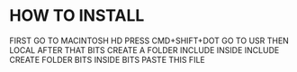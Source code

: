 # HOW TO INSTALL #
FIRST GO TO MACINTOSH HD
PRESS CMD+SHIFT+DOT
GO TO USR
THEN LOCAL
AFTER THAT BITS
CREATE A FOLDER INCLUDE
INSIDE INCLUDE CREATE FOLDER BITS
INSIDE BITS PASTE THIS FILE
